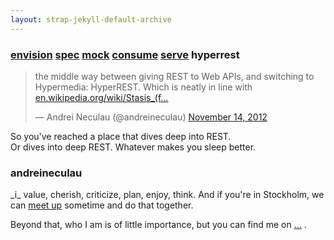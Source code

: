 ```yaml
---
layout: strap-jekyll-default-archive
---
```


<div class="hero-unit">
    <h3>
        <a href="javascript:void(0)" class="btn btn-primary disabled">envision</a>
        <a href="javascript:void(0)" class="btn btn-info disabled">spec</a>
        <a href="javascript:void(0)" class="btn btn-success disabled">mock</a>
        <a href="javascript:void(0)" class="btn btn-warning disabled">consume</a>
        <a href="javascript:void(0)" class="btn btn-danger disabled">serve</a>
        hyperrest
    </h3>
    <p>
        <blockquote class="twitter-tweet"><p>the middle way between giving REST to Web APIs, and switching to Hypermedia: HyperREST. Which is neatly in line with <a href="http://t.co/dhCNqZ9P" title="http://en.wikipedia.org/wiki/Stasis_(fiction)">en.wikipedia.org/wiki/Stasis_(f…</a></p>&mdash; Andrei Neculau (@andreineculau) <a href="https://twitter.com/andreineculau/status/268773840241434627" data-datetime="2012-11-14T17:54:11+00:00">November 14, 2012</a></blockquote>
        <script async src="//platform.twitter.com/widgets.js" charset="utf-8"></script>
    </p>
    <p class="lead">
        So you've reached a place that dives deep into REST.<br>
        Or dives into deep REST. Whatever makes you sleep better.
    </p>
</div>


<div class="hero-unit">
    <h3>andreineculau</h3>
    <p>
        _i_ value, cherish, criticize, plan, enjoy, think.
        And if you're in Stockholm, we can <a href="http://www.meetup.com/HyperREST/">meet up</a> sometime and do that together.
    </p>
    <p>
        Beyond that, who I am is of little importance,
        but you can find me on
        <span class="btn-group">
          <a class="btn" href="https://twitter.com/andreineculau"><i class="icon-twitter"> </i></a>
          <a class="btn" href="https://se.linkedin.com/in/andreineculau"><i class="icon-linkedin"> </i></a>
          <a class="btn" href="https://github.com/andreineculau"><i class="icon-github"> </i></a>
          <a class="btn" href="https://plus.google.com/109120995095816277230/about">...</a>
        </span>
        .
    </p>
</div>
